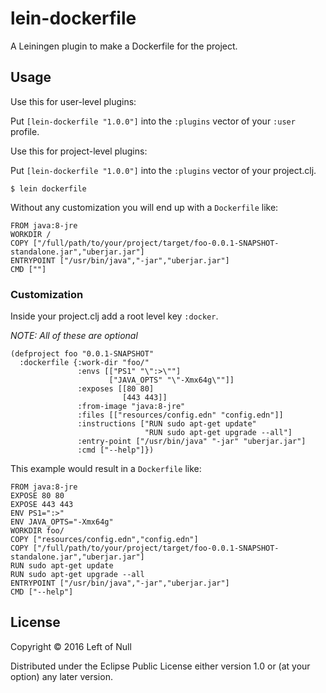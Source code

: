 # lein-dockerfile

A Leiningen plugin to make a Dockerfile for the project.

## Usage

Use this for user-level plugins:

Put `[lein-dockerfile "1.0.0"]` into the `:plugins` vector of your `:user`
profile.

Use this for project-level plugins:

Put `[lein-dockerfile "1.0.0"]` into the `:plugins` vector of your project.clj.

```
$ lein dockerfile
```

Without any customization you will end up with a `Dockerfile` like:

```
FROM java:8-jre
WORKDIR /
COPY ["/full/path/to/your/project/target/foo-0.0.1-SNAPSHOT-standalone.jar","uberjar.jar"]
ENTRYPOINT ["/usr/bin/java","-jar","uberjar.jar"]
CMD [""]
```

### Customization

Inside your project.clj add a root level key `:docker`.

_NOTE: All of these are optional_

```
(defproject foo "0.0.1-SNAPSHOT"
  :dockerfile {:work-dir "foo/"
               :envs [["PS1" "\":>\""]
                      ["JAVA_OPTS" "\"-Xmx64g\""]]
               :exposes [[80 80]
                         [443 443]]
               :from-image "java:8-jre"
               :files [["resources/config.edn" "config.edn"]]
               :instructions ["RUN sudo apt-get update"
                              "RUN sudo apt-get upgrade --all"]
               :entry-point ["/usr/bin/java" "-jar" "uberjar.jar"]
               :cmd ["--help"]})
```

This example would result in a `Dockerfile` like:

```
FROM java:8-jre
EXPOSE 80 80
EXPOSE 443 443
ENV PS1=":>"
ENV JAVA_OPTS="-Xmx64g"
WORKDIR foo/
COPY ["resources/config.edn","config.edn"]
COPY ["/full/path/to/your/project/target/foo-0.0.1-SNAPSHOT-standalone.jar","uberjar.jar"]
RUN sudo apt-get update
RUN sudo apt-get upgrade --all
ENTRYPOINT ["/usr/bin/java","-jar","uberjar.jar"]
CMD ["--help"]
```

## License

Copyright © 2016 Left of Null

Distributed under the Eclipse Public License either version 1.0 or (at
your option) any later version.
